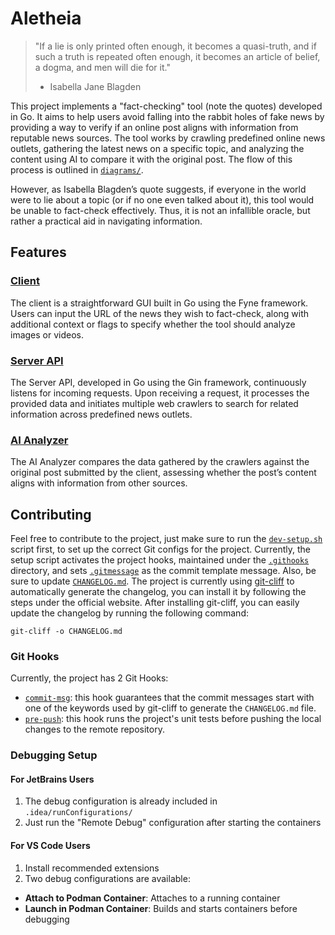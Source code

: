 # Aletheia

> "If a lie is only printed often enough, it becomes a quasi-truth, and if such a truth is repeated often enough, it
> becomes an article of belief, a dogma, and men will die for it."
> - Isabella Jane Blagden

This project implements a "fact-checking" tool (note the quotes) developed in Go. It aims to help users avoid falling
into the rabbit holes of fake news by providing a way to verify if an online post aligns with information from reputable
news sources. The tool works by crawling predefined online news outlets, gathering the latest news on a specific topic,
and analyzing the content using AI to compare it with the original post. The flow of this process is outlined in
[`diagrams/`](/docs/diagrams).

However, as Isabella Blagden’s quote suggests, if everyone in the world were to lie about a topic (or if no one even
talked about it), this tool would be unable to fact-check effectively. Thus, it is not an infallible oracle, but rather
a practical aid in navigating information.

## Features

### [Client](client/README.md)

The client is a straightforward GUI built in Go using the Fyne framework. Users can input the URL of the news they wish
to fact-check, along with additional context or flags to specify whether the tool should analyze images or videos.

### [Server API](server-api/README.md)

The Server API, developed in Go using the Gin framework, continuously listens for incoming requests. Upon receiving a
request, it processes the provided data and initiates multiple web crawlers to search for related information across
predefined news outlets.

### [AI Analyzer](ai-analyzer/README.md)

The AI Analyzer compares the data gathered by the crawlers against the original post submitted by the client, assessing
whether the post’s content aligns with information from other sources.

## Contributing

Feel free to contribute to the project, just make sure to run the [`dev-setup.sh`](dev-setup.sh) script first, to set up
the correct Git configs for the project. Currently, the setup script activates the project hooks, maintained under the
[`.githooks`](docs/.githooks) directory, and sets [`.gitmessage`](docs/.gitmessage) as the commit template message.
Also, be sure to update [`CHANGELOG.md`](CHANGELOG.md). The project is currently using
[git-cliff](https://git-cliff.org/) to automatically generate the changelog, you can install it by following the steps
under the official website. After installing git-cliff, you can easily update the changelog by running the following
command:

```shell
git-cliff -o CHANGELOG.md
```

### Git Hooks

Currently, the project has 2 Git Hooks:

- [`commit-msg`](docs/.githooks/commit-msg): this hook guarantees that the commit messages start with one of the 
  keywords used by git-cliff to generate the `CHANGELOG.md` file.
- [`pre-push`](docs/.githooks/pre-push): this hook runs the project's unit tests before pushing the local changes to the
  remote repository.

### Debugging Setup

#### For JetBrains Users
1. The debug configuration is already included in `.idea/runConfigurations/`
2. Just run the "Remote Debug" configuration after starting the containers

#### For VS Code Users
1. Install recommended extensions
2. Two debug configurations are available:
  - **Attach to Podman Container**: Attaches to a running container
  - **Launch in Podman Container**: Builds and starts containers before debugging
```